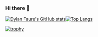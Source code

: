 ### Hi there 👋

[![Dylan Faure's GitHub stats](https://github-readme-stats.vercel.app/api?username=DylanFaure&show_icons=true&count_private=true&theme=light)](https://github.com/anuraghazra/github-readme-stats)[![Top Langs](https://github-readme-stats.vercel.app/api/top-langs/?username=DylanFaure&theme=light)](https://github.com/anuraghazra/github-readme-stats)

[![trophy](https://github-profile-trophy.vercel.app/?username=DylanFaure&theme=chalk)](https://github.com/ryo-ma/github-profile-trophy)

<!--
**DylanFaure/DylanFaure** is a ✨ _special_ ✨ repository because its `README.md` (this file) appears on your GitHub profile.

Here are some ideas to get you started:

- 🔭 I’m currently working on ...
- 🌱 I’m currently learning ...
- 👯 I’m looking to collaborate on ...
- 🤔 I’m looking for help with ...
- 💬 Ask me about ...
- 📫 How to reach me: ...
- 😄 Pronouns: ...
- ⚡ Fun fact: ...
-->
